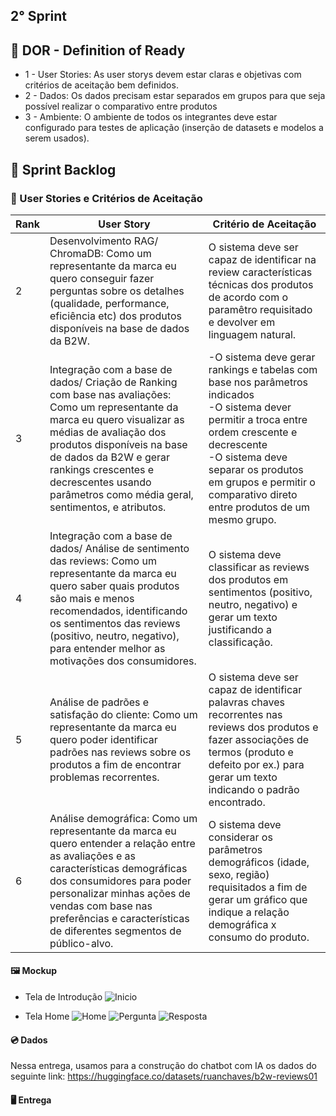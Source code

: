 ## 2° Sprint

## 📌 DOR - Definition of Ready
-	1 - User Stories: As user storys devem estar claras e objetivas com critérios de aceitação bem definidos.
-	2 - Dados: Os dados precisam estar separados em grupos para que seja possível realizar o comparativo entre produtos
-	3 - Ambiente:  O ambiente de todos os integrantes deve estar configurado para testes de aplicação (inserção de datasets e modelos a serem usados).


## 🎯 Sprint Backlog

### 📄 User Stories e Critérios de Aceitação

| Rank | User Story | Critério de Aceitação |
|---|---|---|
| 2 | Desenvolvimento RAG/ ChromaDB: Como um representante da marca eu quero conseguir fazer perguntas sobre os detalhes (qualidade, performance, eficiência etc) dos produtos disponíveis na base de dados da B2W.| O sistema deve ser capaz de identificar na review características técnicas dos produtos de acordo com o paramêtro requisitado e devolver em linguagem natural.| 
| 3 | Integração com a base de dados/ Criação de Ranking com base nas avaliações: Como um representante da marca eu quero visualizar as médias de avaliação dos produtos disponíveis na base de dados da B2W e gerar rankings crescentes e decrescentes usando parâmetros como média geral, sentimentos, e atributos.|-O sistema deve gerar rankings e tabelas com base nos parâmetros indicados  <br>-O sistema dever permitir a troca entre ordem crescente e decrescente <br>-O sistema deve separar os produtos em grupos e permitir o comparativo direto entre produtos de um mesmo grupo.| 
| 4 | Integração com a base de dados/ Análise de sentimento das reviews: Como um representante da marca eu quero saber quais produtos são mais e menos recomendados, identificando os sentimentos das reviews (positivo, neutro, negativo), para entender melhor as motivações dos consumidores.| O sistema deve classificar as reviews dos produtos em sentimentos (positivo, neutro, negativo) e gerar um texto justificando a classificação.| 
| 5 | Análise de padrões e satisfação do cliente: Como um representante da marca eu quero poder identificar padrões nas reviews sobre os produtos a fim de encontrar problemas recorrentes.| O sistema deve ser capaz de identificar palavras chaves recorrentes nas reviews dos produtos e fazer associações de termos (produto e defeito por ex.) para gerar um texto indicando o padrão encontrado.|
| 6 | Análise demográfica: Como um representante da marca eu quero entender a relação entre as avaliações e as características demográficas dos consumidores para poder personalizar minhas ações de vendas com base nas preferências e características de diferentes segmentos de público-alvo.| O sistema deve considerar os parâmetros demográficos (idade, sexo, região) requisitados a fim de gerar um gráfico que indique a relação demográfica x consumo do produto.|
  
#### 🖼️ Mockup
- Tela de Introdução
![Inicio](https://github.com/user-attachments/assets/e0e58ca9-26da-43ef-9dd6-57d18c4a8e1d)

- Tela Home
![Home](https://github.com/user-attachments/assets/7936bb55-7cf2-40f7-8032-2d60e3a0d3ec)
![Pergunta](https://github.com/user-attachments/assets/e46be182-e437-4ad1-8f99-848e33063237)
![Resposta](https://github.com/user-attachments/assets/fc75b8be-74ae-4f71-9f47-d351056343e5)

#### :cd: Dados 
Nessa entrega, usamos para a construção do chatbot com IA os dados do seguinte link: https://huggingface.co/datasets/ruanchaves/b2w-reviews01


#### 🖥️ Entrega

